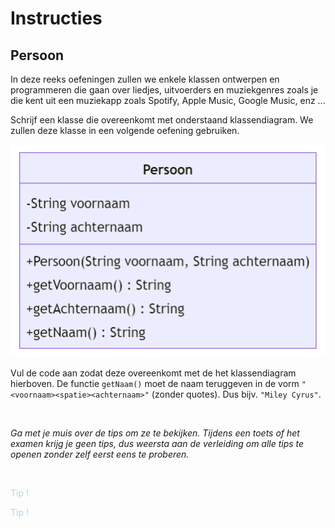 # Instructies

## Persoon

In deze reeks oefeningen zullen we enkele klassen ontwerpen en programmeren die gaan over liedjes, uitvoerders en muziekgenres zoals je die kent uit een muziekapp zoals Spotify, Apple Music, Google Music, enz ...

Schrijf een klasse die overeenkomt met onderstaand klassendiagram. We zullen deze klasse in een volgende oefening gebruiken.

![klasdiagram](media/classDiagram.png)

Vul de code aan zodat deze overeenkomt met de het klassendiagram hierboven. De functie `getNaam()` moet de naam teruggeven in de vorm `"<voornaam><spatie><achternaam>"` (zonder quotes). Dus bijv. `"Miley Cyrus"`.

<br>

_Ga met je muis over de tips om ze te bekijken. Tijdens een toets of het examen krijg je geen tips, dus weersta aan de verleiding om alle tips te openen zonder zelf eerst eens te proberen._

<br>


<p class="spoiler">
Geen tips :-(
</p>

<p class="spoiler">
Of toch ;-)<br>
Je dient de klasse helemaal zelf te schrijven.<br>
Let op dat je exact dezelfde namen gebruikt als in het klassendiagram.<br>
Dus ook qua hoofdletters en kleine letters.
</p>

<style>
.spoiler {
  visibility: hidden;
}

.spoiler::before {
  visibility: visible;
  content: "Tip !";
  color:lightblue;
}

.spoiler:hover {
  visibility: visible;
}

.spoiler:hover::before {
  display: none;
}
</style>
